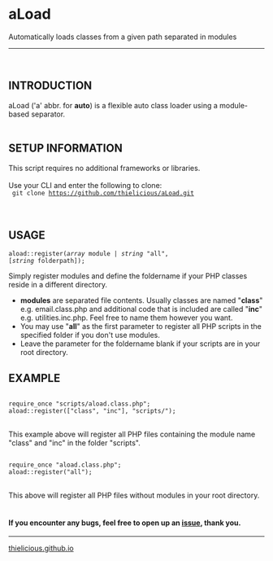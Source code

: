 # aLoad

Automatically loads classes from a given path separated in modules

---
<br>

## INTRODUCTION

aLoad ('a' abbr. for **auto**) is a flexible auto class loader using a module-based separator. 
<br>
<br>


## SETUP INFORMATION

This script requires no additional frameworks or libraries.
<br>
<br>
Use your CLI and enter the following to clone:<br>
<code>
git clone https://github.com/thielicious/aLoad.git
</code>
<br>
<br>


## USAGE

<code>aload::register(<em>array</em> module | <em>string</em> "all", [<em>string</em> folderpath]);</code>

Simply register modules and define the foldername if your PHP classes reside in a different directory. 
- **modules** are separated file contents. Usually classes are named "**class**" e.g. email.class.php and additional code that is included are called "**inc**" e.g. utilities.inc.php. Feel free to name them however you want. 
- You may use "**all**" as the first parameter to register all PHP scripts in the specified folder if you don't use modules.
- Leave the parameter for the foldername blank if your scripts are in your root directory.

## EXAMPLE
<pre>
<code>
require_once "scripts/aload.class.php";
aload::register(["class", "inc"], "scripts/");
</code>
</pre>
This example above will register all PHP files containing the module name "class" and "inc" in the folder "scripts".<br>
<pre>
<code>
require_once "aload.class.php";
aload::register("all");
</code>
</pre>
This above will register all PHP files without modules in your root directory.
<br>
<br>


#### If you encounter any bugs, feel free to open up an [issue](https://github.com/thielicious/aLoad/issues), thank you.<br>
---
[thielicious.github.io](http://thielicious.github.io)
